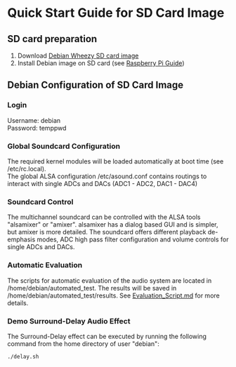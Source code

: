 # Quick Start Guide for SD Card Image 
## SD card preparation
1. Download [Debian Wheezy SD card image](https://drive.google.com/file/d/0B2goLqs_HZ3QLUpqd3NZS1FBOTQ/view?usp=sharing)
2. Install Debian image on SD card (see [Raspberry Pi Guide](https://www.raspberrypi.org/documentation/installation/installing-images/README.md))

## Debian Configuration of SD Card Image
### Login 
Username: debian <br>
Password: temppwd

### Global Soundcard Configuration
The required kernel modules will be loaded automatically at boot time (see /etc/rc.local).<br>
The global ALSA configuration /etc/asound.conf contains routings to interact with single ADCs and DACs (ADC1 - ADC2, DAC1 - DAC4)

### Soundcard Control
The multichannel soundcard can be controlled with the ALSA tools "alsamixer" or "amixer".
alsamixer has a dialog based GUI and is simpler, but amixer is more detailed.
The soundcard offers different playback de-emphasis modes, ADC high pass filter configuration and volume controls for single ADCs and DACs.

### Automatic Evaluation
The scripts for automatic evaluation of the audio system are located in /home/debian/automated_test.
The results will be saved in /home/debian/automated_test/results.
See [Evaluation_Script.md](https://github.com/ctag-fh-kiel/ctag-face-2-4/blob/master/docs/Evaluation_Script.md) for more details.

### Demo Surround-Delay Audio Effect
The Surround-Delay effect can be executed by running the following command from the home directory of user "debian":
```bash
./delay.sh
```
